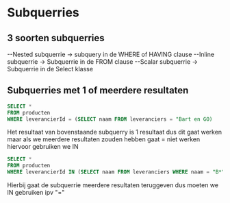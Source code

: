 # Subquerries


## 3 soorten subquerries  
--Nested subquerrie -> subquery in de WHERE of HAVING  clause
--Inline subquerrie -> Subquerrie in de FROM clause
--Scalar subquerrie -> Subquerrie in de Select klasse

## Subquerries met 1 of meerdere resultaten
```sql 
SELECT * 
FROM producten
WHERE leverancierId = (SELECT naam FROM leveranciers = "Bart en GO) 
``` 
Het resultaat van bovenstaande subquerry is 1 resultaat dus dit gaat werken maar als we meerdere resultaten zouden hebben gaat = niet werken hiervoor gebruiken we IN
```sql 
SELECT * 
FROM producten
WHERE leverancierId IN (SELECT naam FROM leveranciers WHERE naam = "B*") 
``` 
Hierbij gaat de subquerrie meerdere resultaten teruggeven dus moeten we IN gebruiken ipv "="
